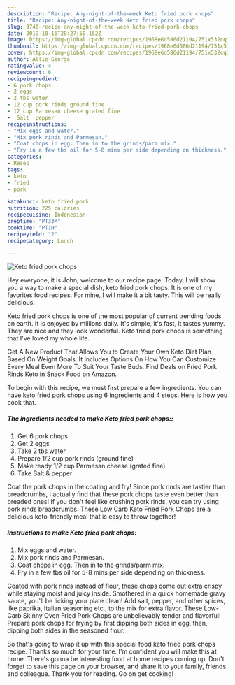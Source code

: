 ```yaml
---
description: "Recipe: Any-night-of-the-week Keto fried pork chops"
title: "Recipe: Any-night-of-the-week Keto fried pork chops"
slug: 3740-recipe-any-night-of-the-week-keto-fried-pork-chops
date: 2019-10-16T20:27:50.152Z
image: https://img-global.cpcdn.com/recipes/1968e6d586d21194/751x532cq70/keto-fried-pork-chops-recipe-main-photo.jpg
thumbnail: https://img-global.cpcdn.com/recipes/1968e6d586d21194/751x532cq70/keto-fried-pork-chops-recipe-main-photo.jpg
cover: https://img-global.cpcdn.com/recipes/1968e6d586d21194/751x532cq70/keto-fried-pork-chops-recipe-main-photo.jpg
author: Allie George
ratingvalue: 4
reviewcount: 6
recipeingredient:
- 6 pork chops
- 2 eggs
- 2 tbs water
- 12 cup pork rinds ground fine
- 12 cup Parmesan cheese grated fine
-  Salt  pepper
recipeinstructions:
- "Mix eggs and water."
- "Mix pork rinds and Parmesan."
- "Coat chops in egg. Then in to the grinds/parm mix."
- "Fry in a few tbs oil for 5-8 mins per side depending on thickness."
categories:
- Resep
tags:
- keto
- fried
- pork

katakunci: keto fried pork
nutrition: 225 calories
recipecuisine: Indonesian
preptime: "PT33M"
cooktime: "PT1H"
recipeyield: "2"
recipecategory: Lunch

---
```



![Keto fried pork chops](https://img-global.cpcdn.com/recipes/1968e6d586d21194/751x532cq70/keto-fried-pork-chops-recipe-main-photo.jpg)

Hey everyone, it is John, welcome to our recipe page. Today, I will show you a way to make a special dish, keto fried pork chops. It is one of my favorites food recipes. For mine, I will make it a bit tasty. This will be really delicious.

Keto fried pork chops is one of the most popular of current trending foods on earth. It is enjoyed by millions daily. It's simple, it's fast, it tastes yummy. They are nice and they look wonderful. Keto fried pork chops is something that I've loved my whole life.

Get A New Product That Allows You to Create Your Own Keto Diet Plan Based On Weight Goals. It Includes Options On How You Can Customize Every Meal Even More To Suit Your Taste Buds. Find Deals on Fried Pork Rinds Keto in Snack Food on Amazon.


To begin with this recipe, we must first prepare a few ingredients. You can have keto fried pork chops using 6 ingredients and 4 steps. Here is how you cook that.

##### The ingredients needed to make Keto fried pork chops::

1. Get 6 pork chops
1. Get 2 eggs
1. Take 2 tbs water
1. Prepare 1/2 cup pork rinds (ground fine)
1. Make ready 1/2 cup Parmesan cheese (grated fine)
1. Take  Salt &amp; pepper


Coat the pork chops in the coating and fry! Since pork rinds are tastier than breadcrumbs, I actually find that these pork chops taste even better than breaded ones! If you don&#39;t feel like crushing pork rinds, you can try using pork rinds breadcrumbs. These Low Carb Keto Fried Pork Chops are a delicious keto-friendly meal that is easy to throw together! 

##### Instructions to make Keto fried pork chops:

1. Mix eggs and water.
1. Mix pork rinds and Parmesan.
1. Coat chops in egg. Then in to the grinds/parm mix.
1. Fry in a few tbs oil for 5-8 mins per side depending on thickness.


Coated with pork rinds instead of flour, these chops come out extra crispy while staying moist and juicy inside. Smothered in a quick homemade gravy sauce, you&#39;ll be licking your plate clean! Add salt, pepper, and other spices, like paprika, Italian seasoning etc., to the mix for extra flavor. These Low-Carb Skinny Oven Fried Pork Chops are unbelievably tender and flavorful! Prepare pork chops for frying by first dipping both sides in egg, then, dipping both sides in the seasoned flour. 

So that's going to wrap it up with this special food keto fried pork chops recipe. Thanks so much for your time. I'm confident you will make this at home. There's gonna be interesting food at home recipes coming up. Don't forget to save this page on your browser, and share it to your family, friends and colleague. Thank you for reading. Go on get cooking!
